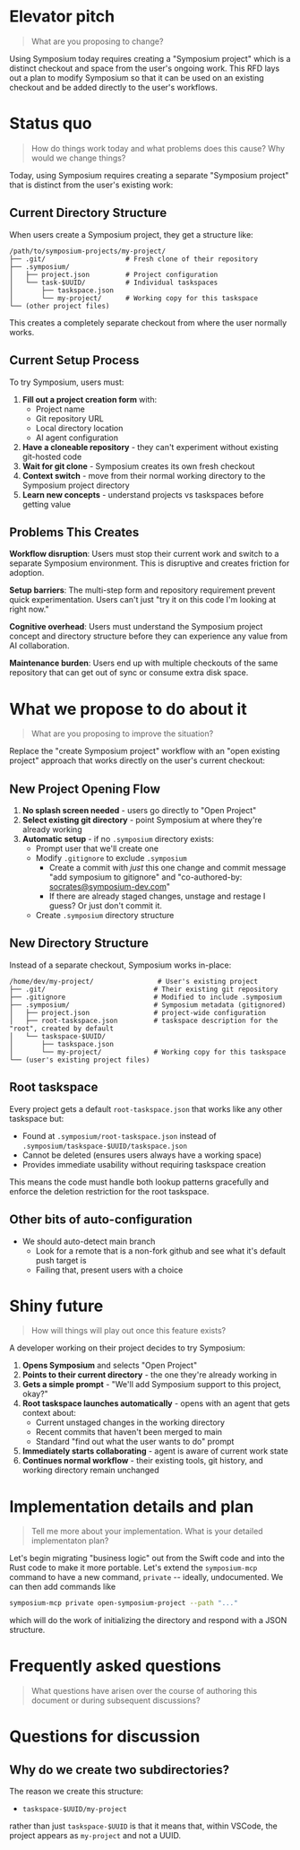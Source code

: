 <!-- 

Instructions:

* Copy this file and give it a name like my-feature-slug.md
* Do not remove the `>` sections -- they are part of the template!
* Replace the HTML comments that give general guidance with your answers and content. Do not begin your answers with `>`, your text should be unquoted.
* For optional sections, you can leave the HTML comment as is if you do not wish to provide an answer.
* In the FAQ, begin each question with a markdown `##` section so that it gets a linkable anchor.

-->

# Elevator pitch

> What are you proposing to change?

Using Symposium today requires creating a "Symposium project" which is a distinct checkout and space from the user's ongoing work. This RFD lays out a plan to modify Symposium so that it can be used on an existing checkout and be added directly to the user's workflows.

# Status quo

> How do things work today and what problems does this cause? Why would we change things?

Today, using Symposium requires creating a separate "Symposium project" that is distinct from the user's existing work:

## Current Directory Structure

When users create a Symposium project, they get a structure like:
```
/path/to/symposium-projects/my-project/
├── .git/                    # Fresh clone of their repository
├── .symposium/
│   ├── project.json         # Project configuration
│   └── task-$UUID/          # Individual taskspaces
│       ├── taskspace.json
│       └── my-project/      # Working copy for this taskspace
└── (other project files)
```

This creates a completely separate checkout from where the user normally works.

## Current Setup Process

To try Symposium, users must:

1. **Fill out a project creation form** with:
   - Project name
   - Git repository URL 
   - Local directory location
   - AI agent configuration
2. **Have a cloneable repository** - they can't experiment without existing git-hosted code
3. **Wait for git clone** - Symposium creates its own fresh checkout
4. **Context switch** - move from their normal working directory to the Symposium project directory
5. **Learn new concepts** - understand projects vs taskspaces before getting value

## Problems This Creates

**Workflow disruption**: Users must stop their current work and switch to a separate Symposium environment. This is disruptive and creates friction for adoption.

**Setup barriers**: The multi-step form and repository requirement prevent quick experimentation. Users can't just "try it on this code I'm looking at right now."

**Cognitive overhead**: Users must understand the Symposium project concept and directory structure before they can experience any value from AI collaboration.

**Maintenance burden**: Users end up with multiple checkouts of the same repository that can get out of sync or consume extra disk space.

# What we propose to do about it

> What are you proposing to improve the situation? 

Replace the "create Symposium project" workflow with an "open existing project" approach that works directly on the user's current checkout:

## New Project Opening Flow

1. **No splash screen needed** - users go directly to "Open Project"
2. **Select existing git directory** - point Symposium at where they're already working
3. **Automatic setup** - if no `.symposium` directory exists:
    - Prompt user that we'll create one
    - Modify `.gitignore` to exclude `.symposium`
        - Create a commit with *just* this one change and commit message "add symposium to gitignore" and "co-authored-by: socrates@symposium-dev.com"
        - If there are already staged changes, unstage and restage I guess? Or just don't commit it.
    - Create `.symposium` directory structure

## New Directory Structure

Instead of a separate checkout, Symposium works in-place:
```
/home/dev/my-project/                # User's existing project
├── .git/                           # Their existing git repository
├── .gitignore                      # Modified to include .symposium
├── .symposium/                     # Symposium metadata (gitignored)
│   ├── project.json                # project-wide configuration
│   ├── root-taskspace.json         # taskspace description for the "root", created by default
│   └── taskspace-$UUID/
│       ├── taskspace.json
│       └── my-project/             # Working copy for this taskspace
└── (user's existing project files)
```

## Root taskspace

Every project gets a default `root-taskspace.json` that works like any other taskspace but:
- Found at `.symposium/root-taskspace.json` instead of `.symposium/taskspace-$UUID/taskspace.json`
- Cannot be deleted (ensures users always have a working space)
- Provides immediate usability without requiring taskspace creation

This means the code must handle both lookup patterns gracefully and enforce the deletion restriction for the root taskspace.

## Other bits of auto-configuration

* We should auto-detect main branch
    * Look for a remote that is a non-fork github and see what it's default push target is
    * Failing that, present users with a choice

# Shiny future

> How will things will play out once this feature exists?

A developer working on their project decides to try Symposium:

1. **Opens Symposium** and selects "Open Project"
2. **Points to their current directory** - the one they're already working in
3. **Gets a simple prompt** - "We'll add Symposium support to this project, okay?"
4. **Root taskspace launches automatically** - opens with an agent that gets context about:
   - Current unstaged changes in the working directory
   - Recent commits that haven't been merged to main
   - Standard "find out what the user wants to do" prompt
5. **Immediately starts collaborating** - agent is aware of current work state
6. **Continues normal workflow** - their existing tools, git history, and working directory remain unchanged

# Implementation details and plan

> Tell me more about your implementation. What is your detailed implementaton plan? 

Let's begin migrating "business logic" out from the Swift code and into the Rust code to make it more portable. Let's extend the `symposium-mcp` command to have a new command, `private` -- ideally, undocumented. We can then add commands like

```bash
symposium-mcp private open-symposium-project --path "..."
```

which will do the work of initializing the directory and respond with a JSON structure.

# Frequently asked questions

> What questions have arisen over the course of authoring this document or during subsequent discussions? 


# Questions for discussion

## Why do we create two subdirectories?

The reason we create this structure:

* `taskspace-$UUID/my-project`

rather than just `taskspace-$UUID` is that it means that, within VSCode, the project appears as `my-project` and not a UUID.